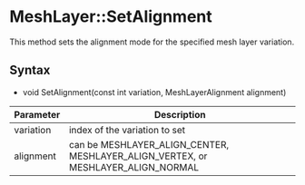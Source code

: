 # MeshLayer::SetAlignment

This method sets the alignment mode for the specified mesh layer variation.

## Syntax

- void SetAlignment(const int variation, MeshLayerAlignment alignment)

| Parameter | Description |
|---|---|
| variation | index of the variation to set |
| alignment | can be MESHLAYER_ALIGN_CENTER, MESHLAYER_ALIGN_VERTEX, or MESHLAYER_ALIGN_NORMAL |
